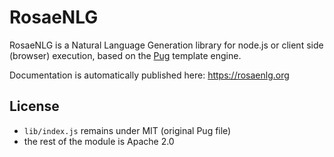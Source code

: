 # RosaeNLG

RosaeNLG is a Natural Language Generation library for node.js or client side (browser) execution, based on the [Pug](https://pugjs.org/) template engine.

Documentation is automatically published here: https://rosaenlg.org

## License

* `lib/index.js` remains under MIT (original Pug file)
* the rest of the module is Apache 2.0

